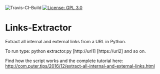 ![Travis-CI-Build](https://travis-ci.org/devharsh/Links-Extractor.svg?branch=master) [![License: GPL 3.0](https://img.shields.io/badge/License-GPL-brightgreen)](https://opensource.org/licenses/gpl-license)

# Links-Extractor
Extract all internal and external links from a URL in Python.

To run type: python extractor.py [http://url1] [https://url2] and so on.

Find how the script works and the complete tutorial here: http://com.puter.tips/2016/12/extract-all-internal-and-external-links.html
